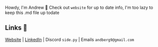 Howdy, I'm Andrew 👋
Check out `website` for up to date info, I'm too lazy to keep this .md file up todate

## Links 🌴 
[Website](https://andrewpberg.github.io/) | [LinkedIn](https://www.linkedin.com/in/andrew-berg-0822132b2/) | Discord `side.py` | Emails `andberg9@gmail.com`
